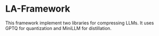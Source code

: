 # LA-Framework
This framework implement two libraries for compressing LLMs. It uses GPTQ for quantization and MiniLLM for distillation.